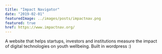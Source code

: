 ```yaml
---
title: "Impact Navigator"
date: "2019-02-01"
featuredImage: ../images/posts/impactnav.png
featured: true
href: https://www.impactnav.org/
---
```

A website that helps startups, investors and institutions measure the impact of digital technologies on youth wellbeing. Built in wordpress :)
